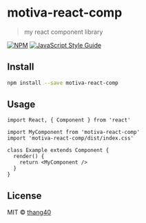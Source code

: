 # motiva-react-comp

> my react component library

[![NPM](https://img.shields.io/npm/v/motiva-react-comp.svg)](https://www.npmjs.com/package/motiva-react-comp) [![JavaScript Style Guide](https://img.shields.io/badge/code_style-standard-brightgreen.svg)](https://standardjs.com)

## Install

```bash
npm install --save motiva-react-comp
```

## Usage

```tsx
import React, { Component } from 'react'

import MyComponent from 'motiva-react-comp'
import 'motiva-react-comp/dist/index.css'

class Example extends Component {
  render() {
    return <MyComponent />
  }
}
```

## License

MIT © [thang40](https://github.com/thang40)
